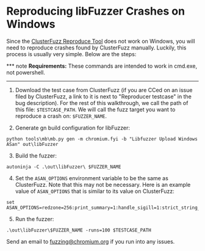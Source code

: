 # Reproducing libFuzzer Crashes on Windows

Since the [ClusterFuzz Reproduce Tool] does not work on Windows, you will need
to reproduce crashes found by ClusterFuzz manually. Luckily, this process is
usually very simple. Below are the steps:

*** note
**Requirements:** These commands are intended to work in cmd.exe, not
powershell.
***

1. Download the test case from ClusterFuzz (if you are CCed on an issue filed by
   ClusterFuzz, a link to it is next to "Reproducer testcase" in the
   bug description). For the rest of this walkthrough, we call the path of this
   file: `$TESTCASE_PATH`. We will call the fuzz target you want to reproduce a
   crash on: `$FUZZER_NAME`.

2. Generate gn build configuration for libFuzzer:

```
python tools\mb\mb.py gen -m chromium.fyi -b "Libfuzzer Upload Windows ASan" out\libFuzzer
```

3. Build the fuzzer:

```
autoninja -C .\out\libFuzzer\ $FUZZER_NAME
```

4. Set the `ASAN_OPTIONS` environment variable to be the same as ClusterFuzz.
Note that this may not be necessary.
Here is an example value of `ASAN_OPTIONS` that is similar to its value on
ClusterFuzz:

```
set ASAN_OPTIONS=redzone=256:print_summary=1:handle_sigill=1:strict_string_check=1:allocator_release_to_os_interval_ms=500:print_suppressions=0:strict_memcmp=1:allow_user_segv_handler=0:use_sigaltstack=1:handle_sigfpe=1:handle_sigbus=1:detect_stack_use_after_return=0:alloc_dealloc_mismatch=0:detect_leaks=0:print_scariness=1:allocator_may_return_null=1:handle_abort=1:check_malloc_usable_size=0:detect_container_overflow=0:quarantine_size_mb=256:detect_odr_violation=0:symbolize=1:handle_segv=1:fast_unwind_on_fatal=1
```

5. Run the fuzzer:

```
.\out\libFuzzer\$FUZZER_NAME -runs=100 $TESTCASE_PATH
```

Send an email to fuzzing@chromium.org if you run into any issues.

[ClusterFuzz Reproduce Tool]: https://github.com/google/clusterfuzz-tools
